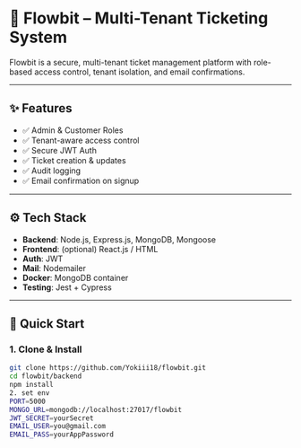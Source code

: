 # 🚀 Flowbit – Multi-Tenant Ticketing System

Flowbit is a secure, multi-tenant ticket management platform with role-based access control, tenant isolation, and email confirmations.

---

## ✨ Features
- ✅ Admin & Customer Roles
- ✅ Tenant-aware access control
- ✅ Secure JWT Auth
- ✅ Ticket creation & updates
- ✅ Audit logging
- ✅ Email confirmation on signup

---

## ⚙️ Tech Stack
- **Backend**: Node.js, Express.js, MongoDB, Mongoose
- **Frontend**: (optional) React.js / HTML
- **Auth**: JWT
- **Mail**: Nodemailer
- **Docker**: MongoDB container
- **Testing**: Jest + Cypress

---

## 🧪 Quick Start

### 1. Clone & Install
```bash
git clone https://github.com/Yokiii18/flowbit.git
cd flowbit/backend
npm install
2. set env 
PORT=5000
MONGO_URL=mongodb://localhost:27017/flowbit
JWT_SECRET=yourSecret
EMAIL_USER=you@gmail.com
EMAIL_PASS=yourAppPassword
